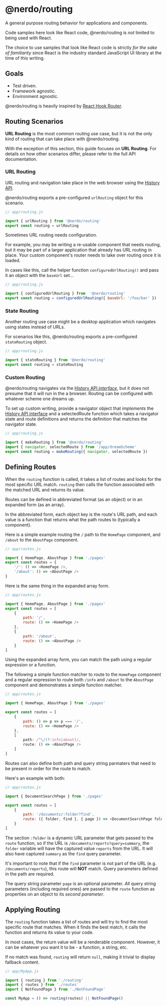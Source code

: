 # @nerdo/routing
A general purpose routing behavior for applications and components.

Code samples here look like React code, @nerdo/routing is _not_ limited to being used with React.

The choice to use samples that look like React code is strictly _for the sake of familiarity_ since React is the industry standard JavaScript UI library at the time of this writing.

## Goals
* Test driven.
* Framework agnostic.
* Environment agnostic.

@nerdo/routing is heavily inspired by [React Hook Router](https://github.com/Paratron/hookrouter).

## Routing Scenarios

**URL Routing** is the most common routing use case, but it is not the only kind of routing that can take place with @nerdo/routing.

With the exception of this section, this guide focuses on **URL Routing**. For details on how other scenarios differ, please refer to the full API documentation.

### URL Routing
URL routing and navigation take place in the web browser using the [History API](https://developer.mozilla.org/en-US/docs/Web/API/History_API).

@nerdo/routing exports a pre-configured `urlRouting` object for this scenario.

```js
// app/routing.js

import { urlRouting } from '@nerdo/routing'
export const routing = urlRouting
```

Sometimes URL routing needs configuration.

For example, you may be writing a re-usable component that needs routing, but it may be part of a larger application that already has URL routing in place. Your custom component's router needs to take over routing once it is loaded.

In cases like this, call the helper function `configuredUrlRouting()` and pass it an object with the `baseUrl` set...

```js
// app/routing.js

import { configuredUrlRouting } from  '@nerdo/routing'
export const routing = configuredUrlRouting({ baseUrl: '/foo/bar' })
```

### State Routing

Another routing  use case might be a desktop application which navigates using states instead of URLs.

For scenarios like this, @nerdo/routing exports a pre-configured `stateRouting` object.

```js
// app/routing.js

import { stateRouting } from '@nerdo/routing'
export const routing = stateRouting
```

### Custom Routing

@nerdo/routing navigates via the [History API _interface_](https://developer.mozilla.org/en-US/docs/Web/API/History), but it does not presume that it will run in the a browser. Routing can be configured with whatever scheme one dreams up.

To set up custom writing, provide a navigator object that _implements_ the [History API interface](https://developer.mozilla.org/en-US/docs/Web/API/History) and a selectedRoute function which takes a navigator state and route definitions and returns the definition that matches the navigator state.

```js
// app/routing.js

import { makeRouting } from '@nerdo/routing'
import { navigator, selectedRoute } from '/app/dreamScheme'
export const routing = makeRouting({ navigator, selectedRoute })
```

## Defining Routes

When the `routing` function is called, it takes a list of routes and looks for the most specific URL match. `routing` then calls the function associated with the matched URL and returns its value.

Routes can be defined in abbreviated format (as an object) or in an expanded form (as an array).

In the abbreviated form, each object key is the route's URL path, and each value is a function that returns what the path routes to (typically a component).

Here is a simple example routing the `/` path to the `HomePage` component, and `/about` to the `AboutPage` component.

```js
// app/routes.js

import { HomePage, AboutPage } from './pages'
export const routes = {
    '/': () => <HomePage />,
    '/about': () => <AboutPage />
}
```

Here is the same thing in the expanded array form.

```js
// app/routes.js

import { HomePage, AboutPage } from './pages'
export const routes = [
    {
        path: '/',
        route: () => <HomePage />
    },
    {
        path: '/about',
        route: () => <AboutPage />
    }
]
```

Using the expanded array form, you can match the path using a regular expression or a function.

The following a simple function matcher to route to the `HomePage` component and a regular expression to route both `/info` and `/about` to the `AboutPage` component and demonstrates a simple function matcher.

```js
// app/routes.js

import { HomePage, AboutPage } from './pages'

export const routes = [
    {
        path: () => p => p === '/',
        route: () => <HomePage />
    },
    [
        path: /^\/(?:info|about)/,
        route: () => <AboutPage />
    ]
]
```

Routes can also define both path and query string parmaters that need to be present in order for the route to match.

Here's an example with both:

```js
// app/routes.js

import { DocumentSearchPage } from './pages'

export const routes = [
    {
        path: '/documents/:folder?find',
        route: ({ folder, find }, { page }) => <DocumentSearchPage folder={folder} query={find} page={page} />
    }
]
```

The section `:folder` is a dynamic URL parameter that gets passed to the `route` function, so if the URL is `/documents/reports?query=summary`, the `folder` variable will have the captured value `reports` from the URL. It will also have captured `summary` as the `find` query parameter.

It's important to note that if the `find` parameter is not part of the URL (e.g. `/documents/reports`), this route will **NOT** match. Query parameters defined in the path are required.

The query string parameter `page` is an optional parameter. _All_ query string parameters (including required ones) are passed to the `route` function as properties on an object to its _second parameter_.

## Applying Routing

The `routing` function takes a list of routes and will try to find the most specific route that matches. When it finds the best match, it calls the function and returns its value to your code.

In most cases, the return value will be a renderable component. However, it can be whatever you want it to be - a function, a string, etc.

If no match was found, `routing` will return `null`, making it trivial to display fallback content.

```js
// app/MyApp.js

import { routing } from './routing'
import { routes } from './routes'
import { NotFoundPage } from './NotFoundPage'

const MyApp = () => routing(routes) || NotFoundPage()
```
